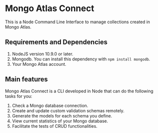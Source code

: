 # Mongo Atlas Connect
This is a Node Command Line Interface to manage collections created in Mongo Atlas.

## Requirements and Dependencies
1. NodeJS version 10.9.0 or later.
2. Mongodb. You can install this dependency with `npm install mongodb`.
3. Your Mongo Atlas account.

## Main features
Mongo Atlas Connect is a CLI developed in Node that can do the following tasks for you:
1. Check a Mongo database connection.
2. Create and update custom validation schemas remotely.
3. Generate the models for each schema you define.
4. View current statistics of your Mongo database.
5. Facilitate the tests of CRUD functionalities.
